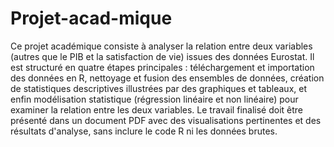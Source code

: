 # Projet-acad-mique

Ce projet académique consiste à analyser la relation entre deux variables (autres que le PIB et la satisfaction de vie) issues des données Eurostat. Il est structuré en quatre étapes principales : téléchargement et importation des données en R, nettoyage et fusion des ensembles de données, création de statistiques descriptives illustrées par des graphiques et tableaux, et enfin modélisation statistique (régression linéaire et non linéaire) pour examiner la relation entre les deux variables. Le travail finalisé doit être présenté dans un document PDF avec des visualisations pertinentes et des résultats d'analyse, sans inclure le code R ni les données brutes.
